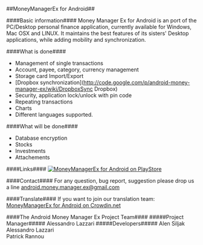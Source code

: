 ##MoneyManagerEx for Android##

####Basic information####
Money Manager Ex for Android is an port of the PC/Desktop personal finance application, currently available for Windows, Mac OSX and LINUX. It maintains the best features of its sisters' Desktop applications, while adding mobility and synchronization.

####What is done####
  * Management of single transactions
  * Account, payee, category, currency management
  * Storage card Import/Export
  * [Dropbox synchronization](http://code.google.com/p/android-money-manager-ex/wiki/DropboxSync Dropbox)
  * Security, application lock/unlock with pin code
  * Repeating transactions
  * Charts
  * Different languages ​​supported. 

####What will be done####
  * Database encryption
  * Stocks
  * Investments
  * Attachements

####Links####
[![MoneyManagerEx for Android on PlayStore](https://developer.android.com/images/brand/en_app_rgb_wo_60.png)](http://play.google.com/store/apps/details?id=com.money.manager.ex)

####Contact####
For any question, bug report, suggestion please drop us a line  [android.money.manager.ex@gmail.com](mailto:android.money.manager.ex@gmail.com)

####Translate####
If you want to join our translation team: [MoneyManagerEx for Android on Crowdin.net](https://crowdin.net/project/android-money-manager-ex)


####The Android Money Manager Ex Project Team####
#####Project Manager#####
Alessandro Lazzari
#####Developers#####
Alen Siljak<br/>
Alessandro Lazzari<br/>
Patrick Rannou<br/>
